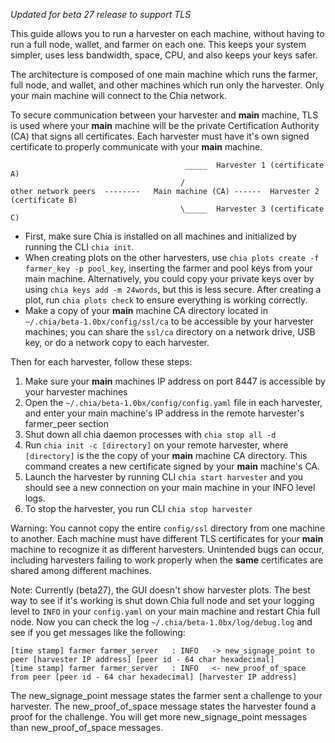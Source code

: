 _Updated for beta 27 release to support TLS_

This guide allows you to run a harvester on each machine, without having to run a full node, wallet, and farmer on each one. This keeps your system simpler, uses less bandwidth, space, CPU, and also keeps your keys safer.

The architecture is composed of one main machine which runs the farmer, full node, and wallet, and other machines which run only the harvester. Only your main machine will connect to the Chia network.

To secure communication between your harvester and **main** machine, TLS is used where your **main** machine will be the private Certification Authority (CA) that signs all certificates. Each harvester must have it's own signed certificate to properly communicate with your **main** machine.

```                                          
                                       _____  Harvester 1 (certificate A)
                                      /
other network peers  --------   Main machine (CA) ------  Harvester 2 (certificate B)
                                      \_____  Harvester 3 (certificate C)
```
* First, make sure Chia is installed on all machines and initialized by running the CLI `chia init`. 
* When creating plots on the other harvesters, use `chia plots create -f farmer_key -p pool_key`, inserting the farmer and pool keys from your main machine. Alternatively, you could copy your private keys over by using `chia keys add -m 24words`, but this is less secure. After creating a plot, run `chia plots check` to ensure everything is working correctly.
* Make a copy of your **main** machine CA directory located in `~/.chia/beta-1.0bx/config/ssl/ca` to be accessible by your harvester machines; you can share the `ssl/ca` directory on a network drive, USB key, or do a network copy to each harvester.

Then for each harvester, follow these steps:
1. Make sure your **main** machines IP address on port 8447 is accessible by your harvester machines
2. Open the `~/.chia/beta-1.0bx/config/config.yaml` file in each harvester, and enter your main machine's IP address in the remote harvester's farmer_peer section
3. Shut down all chia daemon processes with `chia stop all -d`
4. Run `chia init -c [directory]` on your remote harvester, where `[directory]` is the the copy of your **main** machine CA directory. This command creates a new certificate signed by your **main** machine's CA.
5. Launch the harvester by running CLI `chia start harvester` and you should see a new connection on your main machine in your INFO level logs.
6. To stop the harvester, you run CLI `chia stop harvester`

Warning:
You cannot copy the entire `config/ssl` directory from one machine to another. Each machine must have different TLS certificates for your **main** machine to recognize it as different harvesters. Unintended bugs can occur, including harvesters failing to work properly when the **same** certificates are shared among different machines.

Note:
Currently (beta27), the GUI doesn't show harvester plots. The best way to see if it's working is shut down Chia full node and set your logging level to `INFO` in your `config.yaml` on your main machine and restart Chia full node. Now you can check the log `~/.chia/beta-1.0bx/log/debug.log` and see if you get messages like the following:
```
[time stamp] farmer farmer_server   : INFO   -> new_signage_point to peer [harvester IP address] [peer id - 64 char hexadecimal]
[time stamp] farmer farmer_server   : INFO   <- new_proof_of_space from peer [peer id - 64 char hexadecimal] [harvester IP address]
```

The new_signage_point message states the farmer sent a challenge to your harvester. The new_proof_of_space message states the harvester found a proof for the challenge. You will get more new_signage_point messages than new_proof_of_space messages.
